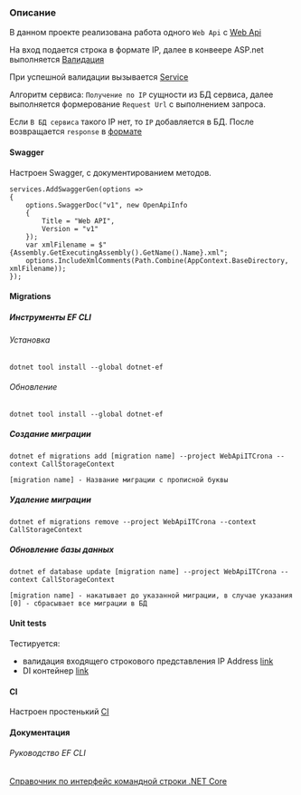### Описание
В данном проекте реализована работа одного ```Web Api``` c [Web Api](https://ipinfo.io)

На вход подается строка в формате IP, далее в конвеере ASP.net выполняется [Валидация](https://github.com/LetovS/WebApiITCrona/blob/master/WebApiITCrona/Infrastructure/Validators/IpRequestValidator.cs) 

При успешной валидации вызывается [Service](https://github.com/LetovS/WebApiITCrona/blob/master/WebApiITCrona/Services/GeoService.cs)

Алгоритм сервиса: ```Получение по IP``` сущности из БД сервиса, далее выполняется формерование ```Request Url``` с выполнением запроса.

Если ```В БД сервиса``` такого IP нет, то ```IP``` добавляется в БД. После возвращается ```response``` в [формате](https://github.com/LetovS/WebApiITCrona/blob/master/WebApiITCrona/Infrastructure/Models/IpInfoResponse.cs) 

#### Swagger
Настроен Swagger, с документированием методов.

```shell
services.AddSwaggerGen(options =>
{
    options.SwaggerDoc("v1", new OpenApiInfo
    {
        Title = "Web API",
        Version = "v1"
    });
    var xmlFilename = $"{Assembly.GetExecutingAssembly().GetName().Name}.xml";
    options.IncludeXmlComments(Path.Combine(AppContext.BaseDirectory, xmlFilename));
});
```

#### Migrations
##### Инструменты EF CLI
###### Установка
```shell
dotnet tool install --global dotnet-ef
```
###### Обновление
```shell
dotnet tool install --global dotnet-ef
```
##### Создание миграции
```shell
dotnet ef migrations add [migration name] --project WebApiITCrona --context CallStorageContext
```
``````[migration name] - Название миграции с прописной буквы``````
##### Удаление миграции
```shell
dotnet ef migrations remove --project WebApiITCrona --context CallStorageContext
```
##### Обновление базы данных
```shell
dotnet ef database update [migration name] --project WebApiITCrona --context CallStorageContext
```
``````[migration name] - накатывает до указанной миграции, в случае указания [0] - сбрасывает все миграции в БД``````
#### Unit tests
Тестируется:
- валидация входящего строкового представления IP Address [link](https://github.com/LetovS/WebApiITCrona/blob/master/tests/UnitTests/Validators/IpRequestValidatorTest.cs)
- DI контейнер [link](https://github.com/LetovS/WebApiITCrona/blob/master/tests/UnitTests/Dependencies/DependenciesTests.cs)

#### CI
Настроен простенький [CI](https://github.com/LetovS/WebApiITCrona/actions)

#### Документация
###### Руководство EF CLI
[Справочник по интерфейс командной строки .NET Core](https://learn.microsoft.com/ru-ru/ef/core/cli/dotnet)
